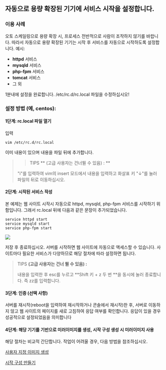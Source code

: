## 자동으로 용량 확장된 기기에 서비스 시작을 설정합니다.
### 이용 사례
오토 스케일링으로 용량 확장 시, 프로세스 전반적으로 사람이 조작하지 않기를 바랍니다. 따라서 자동으로 용량 확장된 기기는 시작 후 서비스를 자동으로 시작하도록 설정합니다. 예시:

- **httpd** 서비스
- **mysqld** 서비스
- **php-fpm** 서비스
- **tomcat** 서비스
- 그 외

1분내에 설정을 완료합니다. /etc/rc.d/rc.local 파일을 수정하십시오!

### 설정 방법 (예, centos):


#### 1단계: rc.local 파일 열기
입력

    vim /etc/rc.d/rc.local

이미 내용이 있으며 내용을 파일 뒤에 추가합니다.

>> TIPS ** (고급 사용자는 건너뛸 수 있음) : **
>
> "i"를 입력하여 vim의 insert 모드에서 내용을 입력하고 화살표 키 "↓"를 눌러 파일의 뒤로 이동하십시오.


#### 2단계: 시작된 서비스 작성

본 예제는 웹 사이트 시작시 자동으로 httpd, mysqld, php-fpm 서비스를 시작하기 위함입니다. 그래서 rc.local 뒤에 다음과 같은 문장이 추가되었습니다.

    service httpd start
    service mysqld start
    service php-fpm start

![](https://mc.qcloudimg.com/static/img/db828b166419cd933e13573c8838a6aa/image.jpg)

저장 후 종료하십시오. 서버를 시작하면 웹 사이트에 자동으로 액세스할 수 있습니다. 사이트마다 필요한 서비스가 다양하므로 해당 절차에 따라 설정하면 됩니다.


>TIPS **(고급 사용자는 건너 뛸 수 있음) :**
>
>내용을 입력한 후 esc를 누르고 **Shift 키 + z 두 번 **을 동시에 눌러 종료합니다. 즉 zz를 입력합니다.


#### 3단계: 인증 (선택 사항)
서버를 재시작(reboot을 입력하여 재시작하거나 콘솔에서 재시작)한 후, 서버로 이동하지 않고 웹 사이트의 페이지를 새로 고침하여 응답 여부를 확인합니다. 응답이 있을 경우 성공적으로 설정되었음을 의미합니다

#### 4단계: 해당 기기를 기반으로 미러이미지를 생성, 시작 구성 생성 시 미러이미지 사용
해당 절차는 비교적 간단합니다. 작업이 어려울 경우, 다음 방법을 참조하십시오.

[사용자 지정 이미지 생성](https://intl.cloud.tencent.com/document/product/213/4942)

[시작 구성 만들기](https://intl.cloud.tencent.com/document/product/377/8544)



